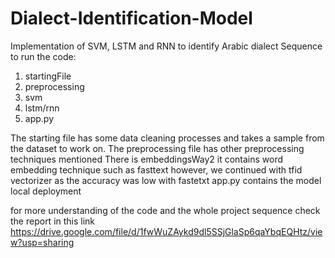 # Dialect-Identification-Model
Implementation of SVM, LSTM and RNN to identify Arabic dialect
Sequence to run the code:
1. startingFile
2. preprocessing
3. svm
4. lstm/rnn
5. app.py 

The starting file has some data cleaning processes and takes a sample from the dataset to work on.
The preprocessing file has other preprocessing techniques mentioned 
There is embeddingsWay2 it contains word embedding technique such as fasttext however, we continued with tfid vectorizer as the accuracy was low with fastetxt
app.py contains the model local deployment 

for more understanding of the code and the whole project sequence check the report in this link https://drive.google.com/file/d/1fwWuZAykd9dl5SSjGlaSp6qaYbqEQHtz/view?usp=sharing
